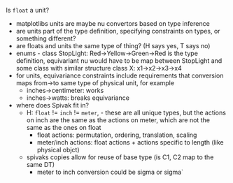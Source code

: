 Is `float` a unit?
- matplotlibs units are maybe nu convertors based on type inference
- are units part of the type definition, specifying constraints on types, or something different?
- are floats and units the same type of thing? (H says yes, T says no)
- enums - class StopLight: Red->Yellow->Green->Red is the type definition, equivariant nu would have to be map between StopLight and some class with similar structure class X: x1->x2->x3->x4
- for units, equivariance constraints include requirements that conversion maps from->to same type of physical unit, for example 
    - inches->centimeter: works
    - inches->watts: breaks equivariance
- where does Spivak fit in?
    - H: `float` != `inch` != `meter`, - these are all unique types, but the actions on inch are the same as the actions on meter, which are not the same as the ones on float
        - float actions: permutation, ordering, translation, scaling
        - meter/inch actions: float actions + actions specific to length (like physical objct)
    - spivaks copies allow for reuse of base type (is C1, C2 map to the same DT)
        - meter to inch conversion could be sigma or sigma`
